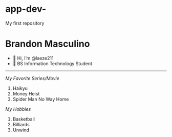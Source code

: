 # app-dev-
My first repository 
# Brandon Masculino

- 👋 Hi, I’m @laeze211
- 👀 BS Information Technology Student
  
---------------------
*My Favorite Series/Movie*
1. Haikyu
2. Money Heist
3. Spider Man No Way Home

*My Hobbies*
1. Basketball
2. Billiards
3. Unwind
